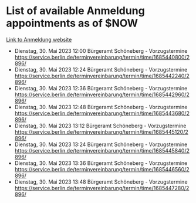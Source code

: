 # List of available Anmeldung appointments as of $NOW
[Link to Anmeldung website](https://service.berlin.de/terminvereinbarung/termin/tag.php?termin=1&anliegen[]=120686&dienstleisterlist=122210,122217,327316,122219,327312,122227,327314,122231,327346,122243,327348,122254,122252,329742,122260,329745,122262,329748,122271,327278,122273,327274,122277,327276,330436,122280,327294,122282,327290,122284,327292,122291,327270,122285,327266,122286,327264,122296,327268,150230,329760,122297,327286,122294,327284,122312,329763,122314,329775,122304,327330,122311,327334,122309,327332,317869,122281,327352,122279,329772,122283,122276,327324,122274,327326,122267,329766,122246,327318,122251,327320,122257,327322,122208,327298,122226,327300&herkunft=http%3A%2F%2Fservice.berlin.de%2Fdienstleistung%2F120686%2F)
- Dienstag, 30. Mai 2023 12:00 Bürgeramt Schöneberg - Vorzugstermine https://service.berlin.de/terminvereinbarung/termin/time/1685440800/2896/
- Dienstag, 30. Mai 2023 12:24 Bürgeramt Schöneberg - Vorzugstermine https://service.berlin.de/terminvereinbarung/termin/time/1685442240/2896/
- Dienstag, 30. Mai 2023 12:36 Bürgeramt Schöneberg - Vorzugstermine https://service.berlin.de/terminvereinbarung/termin/time/1685442960/2896/
- Dienstag, 30. Mai 2023 12:48 Bürgeramt Schöneberg - Vorzugstermine https://service.berlin.de/terminvereinbarung/termin/time/1685443680/2896/
- Dienstag, 30. Mai 2023 13:12 Bürgeramt Schöneberg - Vorzugstermine https://service.berlin.de/terminvereinbarung/termin/time/1685445120/2896/
- Dienstag, 30. Mai 2023 13:24 Bürgeramt Schöneberg - Vorzugstermine https://service.berlin.de/terminvereinbarung/termin/time/1685445840/2896/
- Dienstag, 30. Mai 2023 13:36 Bürgeramt Schöneberg - Vorzugstermine https://service.berlin.de/terminvereinbarung/termin/time/1685446560/2896/
- Dienstag, 30. Mai 2023 13:48 Bürgeramt Schöneberg - Vorzugstermine https://service.berlin.de/terminvereinbarung/termin/time/1685447280/2896/
